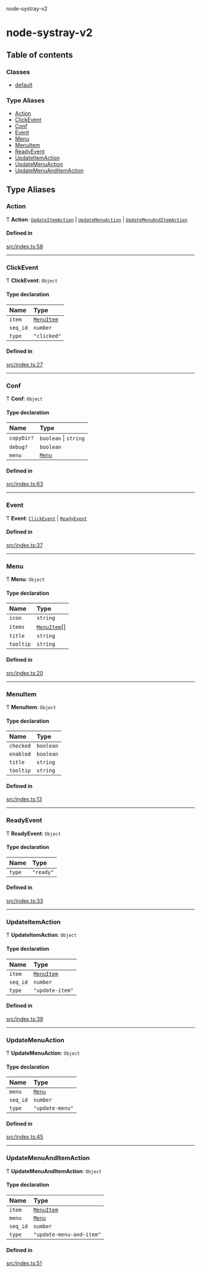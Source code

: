 node-systray-v2

# node-systray-v2

## Table of contents

### Classes

- [default](classes/default.md)

### Type Aliases

- [Action](README.md#action)
- [ClickEvent](README.md#clickevent)
- [Conf](README.md#conf)
- [Event](README.md#event)
- [Menu](README.md#menu)
- [MenuItem](README.md#menuitem)
- [ReadyEvent](README.md#readyevent)
- [UpdateItemAction](README.md#updateitemaction)
- [UpdateMenuAction](README.md#updatemenuaction)
- [UpdateMenuAndItemAction](README.md#updatemenuanditemaction)

## Type Aliases

### Action

Ƭ **Action**: [`UpdateItemAction`](README.md#updateitemaction) \| [`UpdateMenuAction`](README.md#updatemenuaction) \| [`UpdateMenuAndItemAction`](README.md#updatemenuanditemaction)

#### Defined in

[src/index.ts:58](https://github.com/zaaack/node-systray/blob/ec3a387/src/index.ts#L58)

___

### ClickEvent

Ƭ **ClickEvent**: `Object`

#### Type declaration

| Name | Type |
| :------ | :------ |
| `item` | [`MenuItem`](README.md#menuitem) |
| `seq_id` | `number` |
| `type` | ``"clicked"`` |

#### Defined in

[src/index.ts:27](https://github.com/zaaack/node-systray/blob/ec3a387/src/index.ts#L27)

___

### Conf

Ƭ **Conf**: `Object`

#### Type declaration

| Name | Type |
| :------ | :------ |
| `copyDir?` | `boolean` \| `string` |
| `debug?` | `boolean` |
| `menu` | [`Menu`](README.md#menu) |

#### Defined in

[src/index.ts:63](https://github.com/zaaack/node-systray/blob/ec3a387/src/index.ts#L63)

___

### Event

Ƭ **Event**: [`ClickEvent`](README.md#clickevent) \| [`ReadyEvent`](README.md#readyevent)

#### Defined in

[src/index.ts:37](https://github.com/zaaack/node-systray/blob/ec3a387/src/index.ts#L37)

___

### Menu

Ƭ **Menu**: `Object`

#### Type declaration

| Name | Type |
| :------ | :------ |
| `icon` | `string` |
| `items` | [`MenuItem`](README.md#menuitem)[] |
| `title` | `string` |
| `tooltip` | `string` |

#### Defined in

[src/index.ts:20](https://github.com/zaaack/node-systray/blob/ec3a387/src/index.ts#L20)

___

### MenuItem

Ƭ **MenuItem**: `Object`

#### Type declaration

| Name | Type |
| :------ | :------ |
| `checked` | `boolean` |
| `enabled` | `boolean` |
| `title` | `string` |
| `tooltip` | `string` |

#### Defined in

[src/index.ts:13](https://github.com/zaaack/node-systray/blob/ec3a387/src/index.ts#L13)

___

### ReadyEvent

Ƭ **ReadyEvent**: `Object`

#### Type declaration

| Name | Type |
| :------ | :------ |
| `type` | ``"ready"`` |

#### Defined in

[src/index.ts:33](https://github.com/zaaack/node-systray/blob/ec3a387/src/index.ts#L33)

___

### UpdateItemAction

Ƭ **UpdateItemAction**: `Object`

#### Type declaration

| Name | Type |
| :------ | :------ |
| `item` | [`MenuItem`](README.md#menuitem) |
| `seq_id` | `number` |
| `type` | ``"update-item"`` |

#### Defined in

[src/index.ts:39](https://github.com/zaaack/node-systray/blob/ec3a387/src/index.ts#L39)

___

### UpdateMenuAction

Ƭ **UpdateMenuAction**: `Object`

#### Type declaration

| Name | Type |
| :------ | :------ |
| `menu` | [`Menu`](README.md#menu) |
| `seq_id` | `number` |
| `type` | ``"update-menu"`` |

#### Defined in

[src/index.ts:45](https://github.com/zaaack/node-systray/blob/ec3a387/src/index.ts#L45)

___

### UpdateMenuAndItemAction

Ƭ **UpdateMenuAndItemAction**: `Object`

#### Type declaration

| Name | Type |
| :------ | :------ |
| `item` | [`MenuItem`](README.md#menuitem) |
| `menu` | [`Menu`](README.md#menu) |
| `seq_id` | `number` |
| `type` | ``"update-menu-and-item"`` |

#### Defined in

[src/index.ts:51](https://github.com/zaaack/node-systray/blob/ec3a387/src/index.ts#L51)
